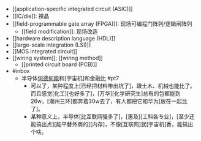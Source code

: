 - [[application-specific integrated circuit (ASIC)]]
- [[IC/die]]: 裸晶
- [[field-programmable gate array (FPGA)]]: 现场可编程门阵列/逻辑闸阵列
    - [[field modification]]: 现场改造
- [[hardware description language (HDL)]]
- [[large-scale integration (LSI)]]
- [[MOS integrated circuit]]
- [[wiring system]]; [[wiring method]]
    - [[printed circuit board (PCB)]]
- #inbox
    - 半导体[何德何能](https://bbs.saraba1st.com/2b/forum.php?mod=viewthread&tid=2067186)和[宇宙机]和金融比 #pt7
        - 可以了，某种程度上[已经把材料带出坑了]，跟土木、机械也能比了。而且感觉[化工][也好多了]，[万华][化学研究生]总有的包都能到26w，[潮州三环]都奔着30w去了，有人都把它和华为[放在一起比了]。
        - 某种意义上，半导体[比互联网强多了]，[惠及][工科各专业]，[至少还能搞出点][能平替外商的][内存]，不像[互联网]就[宇宙机]香，能搞出个啥。
